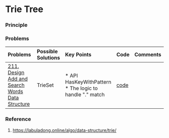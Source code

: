 # Trie Tree

### Principle


### Problems

| Problems | Possible Solutions | Key Points | Code | Comments |
| :- | :- | :- |:- | :- | 
| [211. Design Add and Search Words Data Structure](https://leetcode.com/problems/design-add-and-search-words-data-structure/description/) | TrieSet | * API HasKeyWithPattern<br> * The logic to handle "." match | [code](trietree_lc211.go) | | 

### Reference

1.  https://labuladong.online/algo/data-structure/trie/
